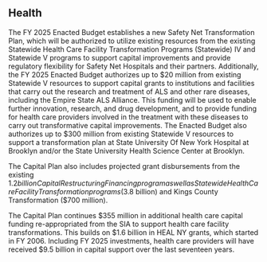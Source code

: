 ## **Health**

The FY 2025 Enacted Budget establishes a new Safety Net Transformation Plan, which will be authorized to utilize existing resources from the existing Statewide Health Care Facility Transformation Programs (Statewide) IV and Statewide V programs to support capital improvements and provide regulatory flexibility for Safety Net Hospitals and their partners. Additionally, the FY 2025 Enacted Budget authorizes up to $20 million from existing Statewide V resources to support capital grants to institutions and facilities that carry out the research and treatment of ALS and other rare diseases, including the Empire State ALS Alliance. This funding will be used to enable further innovation, research, and drug development, and to provide funding for health care providers involved in the treatment with these diseases to carry out transformative capital improvements. The Enacted Budget also authorizes up to $300 million from existing Statewide V resources to support a transformation plan at State University Of New York Hospital at Brooklyn and/or the State University Health Science Center at Brooklyn.

The Capital Plan also includes projected grant disbursements from the existing $1.2 billion Capital Restructuring Financing program as well as Statewide Health Care Facility Transformation programs ($3.8 billion) and Kings County Transformation ($700 million).

The Capital Plan continues $355 million in additional health care capital funding re-appropriated from the SIA to support health care facility transformations. This builds on $1.6 billion in HEAL NY grants, which started in FY 2006. Including FY 2025 investments, health care providers will have received $9.5 billion in capital support over the last seventeen years.